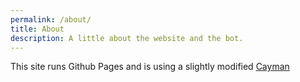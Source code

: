 ```yaml
---
permalink: /about/
title: About
description: A little about the website and the bot.
---
```


This site runs Github Pages and is using a slightly modified [Cayman](https://github.com/pages-themes/cayman)
